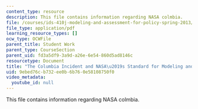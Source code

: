 ```yaml
---
content_type: resource
description: This file contains information regarding NASA colmbia.
file: /courses/ids-410j-modeling-and-assessment-for-policy-spring-2013/9ebed76cb732ee0b6b760e58108750f0_MITESD_864S13_NASA_Colbia.pdf
file_type: application/pdf
learning_resource_types: []
ocw_type: OCWFile
parent_title: Student Work
parent_type: CourseSection
parent_uid: fd3a5df9-3a9d-a26e-6e54-860d5ad8146c
resourcetype: Document
title: "The Columbia Incident and NASA\u2019s Standard for Modeling and Simulation"
uid: 9ebed76c-b732-ee0b-6b76-0e58108750f0
video_metadata:
  youtube_id: null
---
```

This file contains information regarding NASA colmbia.

